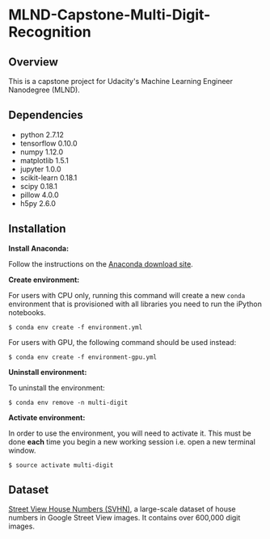 # MLND-Capstone-Multi-Digit-Recognition

## Overview
This is a capstone project for Udacity's Machine Learning Engineer Nanodegree (MLND).


## Dependencies
- python 2.7.12 
- tensorflow 0.10.0  
- numpy 1.12.0
- matplotlib 1.5.1
- jupyter 1.0.0
- scikit-learn 0.18.1
- scipy 0.18.1
- pillow 4.0.0
- h5py 2.6.0


## Installation
**Install Anaconda:**

Follow the instructions on the [Anaconda download site](https://www.continuum.io/downloads).

**Create environment:**

For users with CPU only, running this command will create a new `conda` environment that is provisioned with all libraries you need to run the iPython notebooks.

```
$ conda env create -f environment.yml
```

For users with GPU, the following command should be used instead:

```
$ conda env create -f environment-gpu.yml
```

**Uninstall environment:**

To uninstall the environment:

```
$ conda env remove -n multi-digit
```

**Activate environment:**

In order to use the environment, you will need to activate it. This must be done **each** time you begin a new working session i.e. open a new terminal window. 

```
$ source activate multi-digit
```

## Dataset

[Street View House Numbers (SVHN)](http://ufldl.stanford.edu/housenumbers/), a large-scale dataset of house numbers in Google Street View images. It contains over 600,000 digit images.

